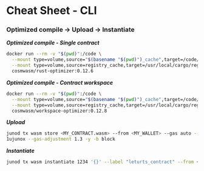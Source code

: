 # Cheat Sheet - CLI <Juno>

### Optimized compile -> Upload -> Instantiate

***Optimized compile - Single contract***
```bash
docker run --rm -v "$(pwd)":/code \
  --mount type=volume,source="$(basename "$(pwd)")_cache",target=/code/target \
  --mount type=volume,source=registry_cache,target=/usr/local/cargo/registry \
  cosmwasm/rust-optimizer:0.12.6
```

***Optimized compile - Contract workspace***
```bash
docker run --rm -v "$(pwd)":/code \
  --mount type=volume,source="$(basename "$(pwd)")_cache",target=/code/target \
  --mount type=volume,source=registry_cache,target=/usr/local/cargo/registry \
  cosmwasm/workspace-optimizer:0.12.8
```

***Upload***
```bash
junod tx wasm store <MY_CONTRACT.wasm> --from <MY_WALLET> --gas auto --gas-prices 0.
1ujunox --gas-adjustment 1.3 -y -b block
```

***Instantiate***
```bash
junod tx wasm instantiate 1234 '{}' --label "leturts_contract" --from <YOUR WALLET ADDRESS> --admin <YOUR WALLET ADDRESS> --gas auto --gas-prices 0.1ujunox --gas-adjustment 1.3 -y -b block
```

